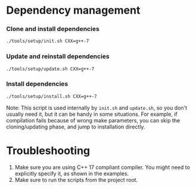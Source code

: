 # Dependency management

### Clone and install dependencies
```bash
./tools/setup/init.sh CXX=g++-7
```
### Update and reinstall dependencies
```bash
./tools/setup/update.sh CXX=g++-7
```
### Install dependencies
```bash
./tools/setup/install.sh CXX=g++-7
```
Note: This script is used internally by `init.sh` and `update.sh`, so you don't usually need it, but it can be handy in some situations. For example, if compilation fails because of wrong make parameters, you can skip the cloning/updating phase, and jump to installation directly.


# Troubleshooting
1. Make sure you are using C++ 17 compliant compiler. You might need to explicitly specify it, as shown in the examples.
2. Make sure to run the scripts from the project root.
